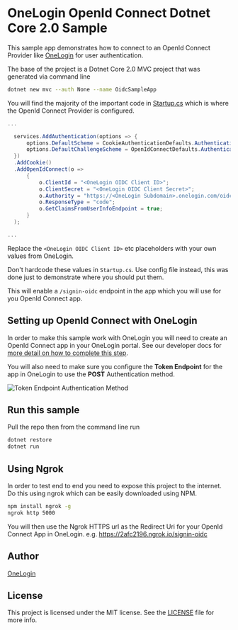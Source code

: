 OneLogin OpenId Connect Dotnet Core 2.0 Sample
==============================================

This sample app demonstrates how to connect to an OpenId Connect Provider like [OneLogin](https://www.onelogin.com)
for user authentication.

The base of the project is a Dotnet Core 2.0 MVC project that was generated via command line
```sh
dotnet new mvc --auth None --name OidcSampleApp
```

You will find the majority of the important code in [Startup.cs](Startup.cs) which is where the OpenId Connect Provider is configured.

```csharp
...

  services.AddAuthentication(options => {
      options.DefaultScheme = CookieAuthenticationDefaults.AuthenticationScheme;
      options.DefaultChallengeScheme = OpenIdConnectDefaults.AuthenticationScheme;
  })
  .AddCookie()
  .AddOpenIdConnect(o =>
      {
          o.ClientId = "<OneLogin OIDC Client ID>";
          o.ClientSecret = "<OneLogin OIDC Client Secret>";
          o.Authority = "https://<OneLogin Subdomain>.onelogin.com/oidc";
          o.ResponseType = "code";
          o.GetClaimsFromUserInfoEndpoint = true;
      }
  );

...
```

Replace the `<OneLogin OIDC Client ID>` etc placeholders with your own values from OneLogin.

Don't hardcode these values in `Startup.cs`. Use config file instead, this was done just
to demonstrate where you should put them.

This will enable a `/signin-oidc` endpoint in the app which you will use for you OpenId Connect app.

## Setting up OpenId Connect with OneLogin
In order to make this sample work with OneLogin you will need to create an OpenId Connect app in your OneLogin portal. See our developer docs for [more detail on how to complete this step](https://developers.onelogin.com/openid-connect).

You will also need to make sure you configure the **Token Endpoint** for the app in OneLogin
to use the **POST** Authentication method.

![Token Endpoint Authentication Method](https://s3.amazonaws.com/onelogin-screenshots/dev_site/images/client_secret_post.png)

## Run this sample
Pull the repo then from the command line run

```sh
dotnet restore
dotnet run
```

## Using Ngrok
In order to test end to end you need to expose this project to the internet.
Do this using ngrok which can be easily downloaded using NPM.

```sh
npm install ngrok -g
ngrok http 5000
```

You will then use the Ngrok HTTPS url as the Redirect Uri for your OpenId Connect
App in OneLogin. e.g. https://2afc2196.ngrok.io/signin-oidc


## Author

[OneLogin](onelogin.com)

## License

This project is licensed under the MIT license. See the [LICENSE](LICENSE) file for more info.